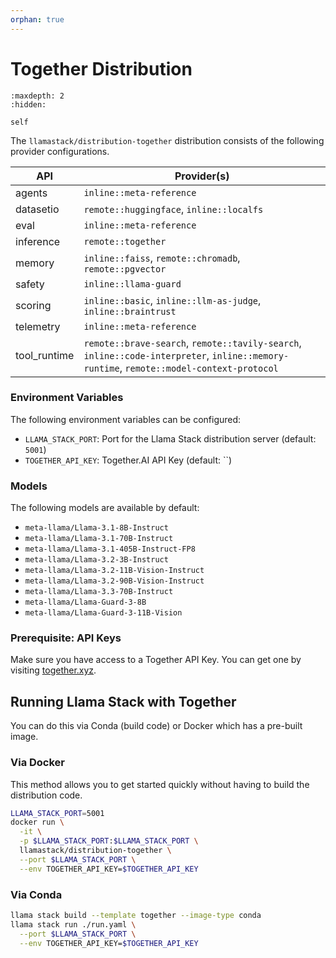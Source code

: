 ```yaml
---
orphan: true
---
```

# Together Distribution

```{toctree}
:maxdepth: 2
:hidden:

self
```

The `llamastack/distribution-together` distribution consists of the following provider configurations.

| API | Provider(s) |
|-----|-------------|
| agents | `inline::meta-reference` |
| datasetio | `remote::huggingface`, `inline::localfs` |
| eval | `inline::meta-reference` |
| inference | `remote::together` |
| memory | `inline::faiss`, `remote::chromadb`, `remote::pgvector` |
| safety | `inline::llama-guard` |
| scoring | `inline::basic`, `inline::llm-as-judge`, `inline::braintrust` |
| telemetry | `inline::meta-reference` |
| tool_runtime | `remote::brave-search`, `remote::tavily-search`, `inline::code-interpreter`, `inline::memory-runtime`, `remote::model-context-protocol` |


### Environment Variables

The following environment variables can be configured:

- `LLAMA_STACK_PORT`: Port for the Llama Stack distribution server (default: `5001`)
- `TOGETHER_API_KEY`: Together.AI API Key (default: ``)

### Models

The following models are available by default:

- `meta-llama/Llama-3.1-8B-Instruct`
- `meta-llama/Llama-3.1-70B-Instruct`
- `meta-llama/Llama-3.1-405B-Instruct-FP8`
- `meta-llama/Llama-3.2-3B-Instruct`
- `meta-llama/Llama-3.2-11B-Vision-Instruct`
- `meta-llama/Llama-3.2-90B-Vision-Instruct`
- `meta-llama/Llama-3.3-70B-Instruct`
- `meta-llama/Llama-Guard-3-8B`
- `meta-llama/Llama-Guard-3-11B-Vision`


### Prerequisite: API Keys

Make sure you have access to a Together API Key. You can get one by visiting [together.xyz](https://together.xyz/).


## Running Llama Stack with Together

You can do this via Conda (build code) or Docker which has a pre-built image.

### Via Docker

This method allows you to get started quickly without having to build the distribution code.

```bash
LLAMA_STACK_PORT=5001
docker run \
  -it \
  -p $LLAMA_STACK_PORT:$LLAMA_STACK_PORT \
  llamastack/distribution-together \
  --port $LLAMA_STACK_PORT \
  --env TOGETHER_API_KEY=$TOGETHER_API_KEY
```

### Via Conda

```bash
llama stack build --template together --image-type conda
llama stack run ./run.yaml \
  --port $LLAMA_STACK_PORT \
  --env TOGETHER_API_KEY=$TOGETHER_API_KEY
```
